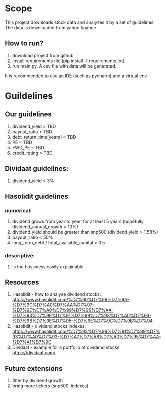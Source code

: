 # Scope
This project downloads stock data and analyzes it by a set of guidelines  
The data is downloaded from yahoo finance

## How to run?
1. download project from github
2. install requirements file (pip install -f requirements.txt)
3. run main.py. A csv file with data will be generated.

It is recommended to use an IDE (such as pycharm) and a virtual env

# Guildelines
## Our guidelines
1. dividend_yield > TBD
2. payout_ratio < TBD
3. debt_return_time[years] < TBD
4. PE < TBD
5. FWD_PE < TBD
6. credit_rating > TBD

## Dividaat guidelines:
1. dividend_yield > 3%

## Hasolidit guidelines
### numerical:
1. dividend grows from year to year, for at least 5 years (hopefully dividend_annual_growth > 10%)
2. dividend_yield should be greater than snp500 (dividend_yield > 1.58%)
3. payout_ratio < 50%
4. long_term_debt / total_available_capital < 0.5
 
### descriptive:
1. is the bussiness easily explainable

## Resources
1. Hasolidit - how to analyse dividend stocks: https://www.hasolidit.com/%D7%90%D7%99%D7%9A-%D7%9C%D7%A0%D7%AA%D7%97-%D7%9E%D7%A0%D7%99%D7%95%D7%AA-%D7%93%D7%99%D7%91%D7%99%D7%93%D7%A0%D7%93-%D7%9B%D7%9E%D7%95-%D7%9E%D7%9C%D7%9B%D7%94
2. Hasolidit - dividend stocks indexes: https://www.hasolidit.com/%D7%93%D7%99%D7%91%D7%99%D7%93%D7%A0%D7%93-%D7%A7%D7%A8%D7%A0%D7%95%D7%AA-%D7%A1%D7%9C
3. Dividaat - example for a portfolio of dividend stocks: https://dividaat.com/


## Future extensions
1. filter by dividend growth
2. bring more tickers (snp500, indexes)